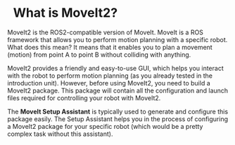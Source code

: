 #   What is MoveIt2?

MoveIt2 is the ROS2-compatible version of MoveIt. MoveIt is a ROS framework that allows you to perform motion planning with a specific robot. What does this mean? It means that it enables you to plan a movement (motion) from point A to point B without colliding with anything.

MoveIt2 provides a friendly and easy-to-use GUI, which helps you interact with the robot to perform motion planning (as you already tested in the introduction unit). However, before using MoveIt2, you need to build a MoveIt2 package. This package will contain all the configuration and launch files required for controlling your robot with MoveIt2.

The **MoveIt Setup Assistant** is typically used to generate and configure this package easily. The Setup Assistant helps you in the process of configuring a MoveIt2 package for your specific robot (which would be a pretty complex task without this assistant).